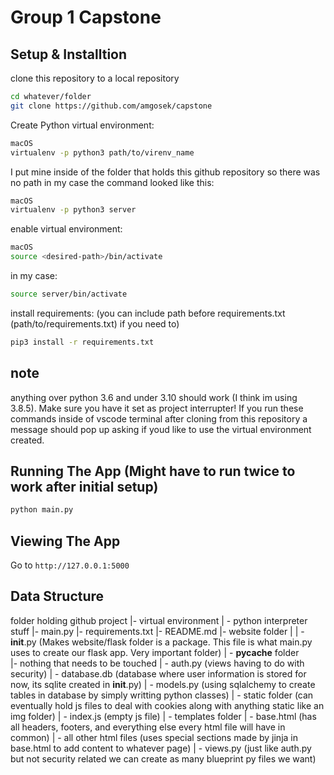 # Group 1 Capstone

## Setup & Installtion

clone this repository to a local repository 
```bash
cd whatever/folder
git clone https://github.com/amgosek/capstone
```

Create Python virtual environment:
```bash
macOS
virtualenv -p python3 path/to/virenv_name
```
I put mine inside of the folder that holds this github repository so there was no path in my case the command looked like this:
```bash
macOS
virtualenv -p python3 server
```
enable virtual environment:
```bash
macOS
source <desired-path>/bin/activate
```
in my case:
```bash
source server/bin/activate
```

install requirements: (you can include path before requirements.txt (path/to/requirements.txt) if you need to)
```bash
pip3 install -r requirements.txt
```

## note

anything over python 3.6 and under 3.10 should work (I think im using 3.8.5). Make sure you have it set as project interrupter! If you run these commands inside of vscode terminal after cloning from this repository a message should pop up asking if youd like to use the virtual environment created.

## Running The App (Might have to run twice to work after initial setup)

```bash
python main.py
```

## Viewing The App

Go to `http://127.0.0.1:5000`

## Data Structure

folder holding github project
|- virtual environment 
  | - python interpreter stuff
|- main.py 
|- requirements.txt
|- README.md
|- website folder
   |
   | - __init__.py (Makes website/flask folder is a package. This file is what main.py uses to create our flask app. Very important folder)
   | - __pycache__ folder  
      |- nothing that needs to be touched
   | - auth.py (views having to do with security)
   | - database.db (database where user information is stored for now, its sqlite created in __init__.py) 
   | - models.py (using sqlalchemy to create tables in database by simply writting python classes)
   | - static folder (can eventually hold js files to deal with cookies along with anything static like an img folder)
      | - index.js (empty js file)
   | - templates folder
      | - base.html (has all headers, footers, and everything else every html file will have in common)
      | - all other html files (uses special sections made by jinja in base.html to add content to whatever page)
   | - views.py (just like auth.py but not security related we can create as many blueprint py files we want)
